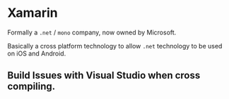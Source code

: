 # Xamarin

Formally a `.net` / `mono` company, now owned by Microsoft.

Basically a cross platform technology to allow `.net` technology to be used on iOS and Android.

## Build Issues with Visual Studio when cross compiling.



